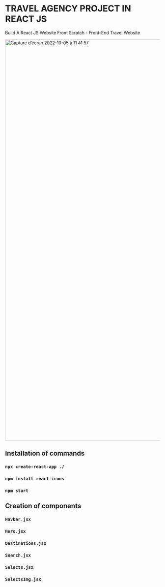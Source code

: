 # TRAVEL AGENCY PROJECT IN REACT JS

Build A React JS Website From Scratch - Front-End Travel Website

<img width="1304" alt="Capture d’écran 2022-10-05 à 11 41 57" src="https://user-images.githubusercontent.com/100563372/194031479-ac34f38b-ce99-4819-870f-07d7f1f6da90.png">

## Installation of commands

### `npx create-react-app ./`
### `npm install react-icons`
### `npm start`


## Creation of components
### `Navbar.jsx`
### `Hero.jsx`
### `Destinations.jsx`
### `Search.jsx`
### `Selects.jsx`
### `SelectsImg.jsx`








